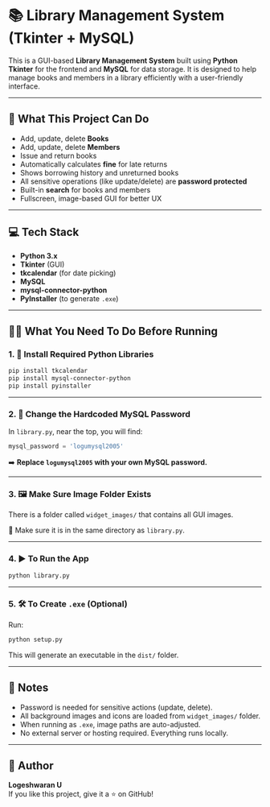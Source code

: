# 📚 Library Management System (Tkinter + MySQL)

This is a GUI-based **Library Management System** built using **Python Tkinter** for the frontend and **MySQL** for data storage. It is designed to help manage books and members in a library efficiently with a user-friendly interface.

---

## 🚀 What This Project Can Do

- Add, update, delete **Books**
- Add, update, delete **Members**
- Issue and return books
- Automatically calculates **fine** for late returns
- Shows borrowing history and unreturned books
- All sensitive operations (like update/delete) are **password protected**
- Built-in **search** for books and members
- Fullscreen, image-based GUI for better UX

---

## 💻 Tech Stack

- **Python 3.x**
- **Tkinter** (GUI)
- **tkcalendar** (for date picking)
- **MySQL**
- **mysql-connector-python**
- **PyInstaller** (to generate `.exe`)

---

## 🧑‍🏭 What You Need To Do Before Running

### 1. 🔧 Install Required Python Libraries

```bash
pip install tkcalendar
pip install mysql-connector-python
pip install pyinstaller
```

---

### 2. 🔐 Change the Hardcoded MySQL Password

In `library.py`, near the top, you will find:

```python
mysql_password = 'logumysql2005'
```

➡️ **Replace `logumysql2005` with your own MySQL password.**

---

### 3. 🖼️ Make Sure Image Folder Exists

There is a folder called `widget_images/` that contains all GUI images.

📁 Make sure it is in the same directory as `library.py`.

---

### 4. ▶️ To Run the App

```bash
python library.py
```

---

### 5. 🛠️ To Create `.exe` (Optional)

Run:

```bash
python setup.py
```

This will generate an executable in the `dist/` folder.

---

## 📌 Notes

- Password is needed for sensitive actions (update, delete).
- All background images and icons are loaded from `widget_images/` folder.
- When running as `.exe`, image paths are auto-adjusted.
- No external server or hosting required. Everything runs locally.

---

## 👤 Author

**Logeshwaran U**  
If you like this project, give it a ⭐ on GitHub!
